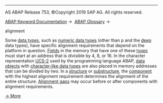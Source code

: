   

* * *

AS ABAP Release 753, ©Copyright 2019 SAP AG. All rights reserved.

[ABAP Keyword Documentation](javascript:call_link\('abenabap.htm'\)) →  [ABAP Glossary](javascript:call_link\('abenabap_glossary.htm'\)) → 

alignment

Some [data types](javascript:call_link\('abendata_type_glosry.htm'\) "Glossary Entry"), such as [numeric data types](javascript:call_link\('abennumeric_data_type_glosry.htm'\) "Glossary Entry") (other than p and the [deep](javascript:call_link\('abendeep_glosry.htm'\) "Glossary Entry") data types), have specific alignment requirements that depend on the platform in question. [Fields](javascript:call_link\('abenfield_glosry.htm'\) "Glossary Entry") in the memory that have one of these [types](javascript:call_link\('abentype_glosry.htm'\) "Glossary Entry") must start at an address that is divisible by 4, 8, or 16. In the character representation [UCS-2](javascript:call_link\('abenucs2_glosry.htm'\) "Glossary Entry") used by the programming language ABAP, [data objects](javascript:call_link\('abendata_object_glosry.htm'\) "Glossary Entry") with [character-like data types](javascript:call_link\('abencharlike_data_type_glosry.htm'\) "Glossary Entry") are also placed in memory addresses that can be divided by two. In a [structure](javascript:call_link\('abenstructure_glosry.htm'\) "Glossary Entry") or [substructure](javascript:call_link\('abensubstructure_glosry.htm'\) "Glossary Entry"), the [component](javascript:call_link\('abencomponent_glosry.htm'\) "Glossary Entry") with the highest alignment requirement determines the alignment of the entire structure. [Alignment gaps](javascript:call_link\('abenalignment_gap_glosry.htm'\) "Glossary Entry") may occur before or after components with alignment requirements.

[→ More](javascript:call_link\('abenalignment.htm'\))